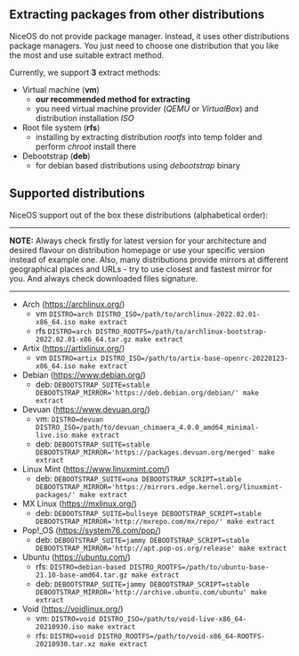 ## Extracting packages from other distributions

NiceOS do not provide package manager. Instead, it uses other distributions package managers. You just need to choose one distribution that you like the most and use suitable extract method.

Currently, we support **3** extract methods:
- Virtual machine (**vm**)
  - **our recommended method for extracting**
  - you need virtual machine provider (_QEMU_ or _VirtualBox_) and distribution installation _ISO_
- Root file system (**rfs**)
  - installing by extracting distribution _rootfs_ into temp folder and perform _chroot_ install there 
- Debootstrap (**deb**)
  - for debian based distributions using _debootstrap_ binary

## Supported distributions

NiceOS support out of the box these distributions (alphabetical order):

---
**NOTE:**
Always check firstly for latest version for your architecture and desired flavour on distribution homepage or use your specific version instead of example one.
Also, many distributions provide mirrors at different geographical places and URLs - try to use closest and fastest mirror for you. And always check downloaded files signature.

---


- Arch (https://archlinux.org/)
  - vm `DISTRO=arch DISTRO_ISO=/path/to/archlinux-2022.02.01-x86_64.iso make extract`
  - rfs `DISTRO=arch DISTRO_ROOTFS=/path/to/archlinux-bootstrap-2022.02.01-x86_64.tar.gz make extract`
- Artix (https://artixlinux.org/)
  - vm `DISTRO=artix DISTRO_ISO=/path/to/artix-base-openrc-20220123-x86_64.iso make extract`
- Debian (https://www.debian.org/)
  - deb: `DEBOOTSTRAP_SUITE=stable DEBOOTSTRAP_MIRROR='https://deb.debian.org/debian/' make extract`
- Devuan (https://www.devuan.org/)
  - vm: `DISTRO=devuan DISTRO_ISO=/path/to/devuan_chimaera_4.0.0_amd64_minimal-live.iso make extract`
  - deb: `DEBOOTSTRAP_SUITE=stable DEBOOTSTRAP_MIRROR='https://packages.devuan.org/merged' make extract`
- Linux Mint (https://www.linuxmint.com/)
  - deb: `DEBOOTSTRAP_SUITE=una DEBOOTSTRAP_SCRIPT=stable DEBOOTSTRAP_MIRROR='https://mirrors.edge.kernel.org/linuxmint-packages/' make extract`
- MX Linux (https://mxlinux.org/)
  - deb: `DEBOOTSTRAP_SUITE=bullseye DEBOOTSTRAP_SCRIPT=stable DEBOOTSTRAP_MIRROR='http://mxrepo.com/mx/repo/' make extract`
- Pop!_OS (https://system76.com/pop/)
  - deb: `DEBOOTSTRAP_SUITE=jammy DEBOOTSTRAP_SCRIPT=stable DEBOOTSTRAP_MIRROR='http://apt.pop-os.org/release' make extract`
- Ubuntu (https://ubuntu.com/)
  - rfs: `DISTRO=debian-based DISTRO_ROOTFS=/path/to/ubuntu-base-21.10-base-amd64.tar.gz make extract`
  - deb: `DEBOOTSTRAP_SUITE=jammy DEBOOTSTRAP_SCRIPT=stable DEBOOTSTRAP_MIRROR='http://archive.ubuntu.com/ubuntu' make extract`
- Void (https://voidlinux.org/)
  - vm: `DISTRO=void DISTRO_ISO=/path/to/void-live-x86_64-20210930.iso make extract`
  - rfs: `DISTRO=void DISTRO_ROOTFS=/path/to/void-x86_64-ROOTFS-20210930.tar.xz make extract`
